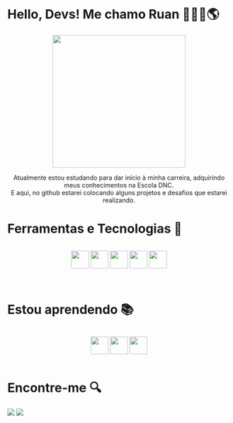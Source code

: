 # Hello, Devs! Me chamo Ruan 🧑🏾‍💻🌎
<div align="center">
  <img src="https://github.com/rlopes16/rlopes16/assets/121831380/9b973c33-f3a5-44a2-be50-ebfff5c00de1" width="300px">
  <div>
    <p> Atualmente estou estudando para dar início à minha carreira, adquirindo meus conhecimentos na Escola DNC.<br> 
    E aqui, no github estarei colocando alguns projetos e desafios que estarei realizando. </p>
  </div>
</div>

# Ferramentas e Tecnologias 🤖
<div style="display: flex; justify-content:space-between;">
  <figure style="text-align:center; flex:1;">
    <img loading="lazy" src="https://cdn.jsdelivr.net/gh/devicons/devicon@latest/icons/vscode/vscode-original.svg" width="40" height="40"/>
    <img loading="lazy" src="https://cdn.jsdelivr.net/gh/devicons/devicon@latest/icons/git/git-original.svg" width="40" height="40"/>
    <img loading="lazy" src="https://cdn.jsdelivr.net/gh/devicons/devicon@latest/icons/bootstrap/bootstrap-original.svg" width="40" height="40"/>                  
    <img loading="lazy" src="https://cdn.jsdelivr.net/gh/devicons/devicon@latest/icons/nodejs/nodejs-original.svg" width="40" height="40"/>
    <img loading="lazy" src="https://cdn.jsdelivr.net/gh/devicons/devicon@latest/icons/figma/figma-original.svg" width="40" height="40"/>
  </figure>
</div>
<br>

# Estou aprendendo 📚
<div style="display: flex; justify-content:space-between;">
  <figure style="text-align:center; flex:1;">
    <img loading="lazy" src="https://cdn.jsdelivr.net/gh/devicons/devicon@latest/icons/javascript/javascript-original.svg" width="40" height="40"/>
    <img loading="lazy" src="https://cdn.jsdelivr.net/gh/devicons/devicon@latest/icons/css3/css3-original.svg" width="40" height="40"/>
    <img loading="lazy" src="https://cdn.jsdelivr.net/gh/devicons/devicon@latest/icons/html5/html5-original.svg" width="40" height="40"/>
  </figure>
</div>

# Encontre-me 🔍
<div>
  <a href="https://www.linkedin.com/in/ruanslopes" target="_blank"><img loading="lazy" src="https://img.shields.io/badge/-LinkedIn-%230077B5?style=for-the-badge&logo=linkedin&logoColor=white" target="_blank"></a>
  <a href="https://instagram.com/r.lopes16" target="_blank"><img loading="lazy" src="https://img.shields.io/badge/-Instagram-%23E4405F?style=for-the-badge&logo=instagram&logoColor=white" target="_blank"></a>
</div>
